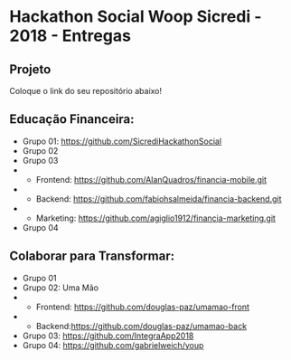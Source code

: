 # Hackathon Social Woop Sicredi - 2018 - Entregas

## Projeto

Coloque o link do seu repositório abaixo!

## Educação Financeira:

- Grupo 01: https://github.com/SicrediHackathonSocial
- Grupo 02
- Grupo 03
- - Frontend: https://github.com/AlanQuadros/financia-mobile.git
- - Backend: https://github.com/fabiohsalmeida/financia-backend.git
- - Marketing: https://github.com/agiglio1912/financia-marketing.git
- Grupo 04


## Colaborar para Transformar:

- Grupo 01
- Grupo 02: Uma Mão
- - Frontend: https://github.com/douglas-paz/umamao-front
- - Backend:https://github.com/douglas-paz/umamao-back
- Grupo 03: https://github.com/IntegraApp2018
- Grupo 04: https://github.com/gabrielweich/youp
